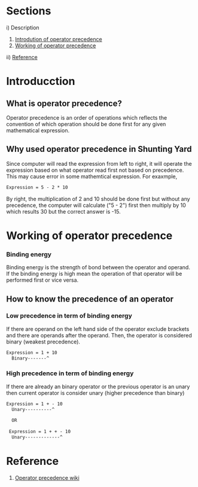 # Sections
i) Description
1. [Introdution of operator precedence](#IntrOfOpPre)
2. [Working of operator precedence](#WorkOfOpPre) 

ii) [Reference](#ref) 

# <a name="IntrOfOpPre"></a> Introducction
## What is operator precedence?
Operator precedence is an order of operations which reflects the convention of 
which operation should be done first for any given mathematical expression.

## Why used operator precedence in Shunting Yard
Since computer will read the expression from left to right, it will operate the
expression based on what operator read first not based on precedence. This may
cause error in some mathemtical expression. For exaxmple,
```md
Expression = 5 - 2 * 10
```
By right, the multiplication of 2 and 10 should be done first but without any
precedence, the computer will calculate ("5 - 2") first then multiply by 10
which results 30 but the correct answer is -15.

# <a name="WorkOfOpPre"></a> Working of operator precedence
### Binding energy
Binding energy is the strength of bond between the operator and operand. If the
binding energy is high mean the operation of that operator will be performed first
or vice versa.

## How to know the precedence of an operator
### Low precedence in term of binding energy
If there are operand on the left hand side of the operator exclude brackets and
there are operands after the operand. Then, the operator is considered binary
(weakest precedence).
```md
Expression = 1 + 10
  Binary-------^
```

### High precedence in term of binding energy
If there are already an binary operator or the previous operator is an unary then 
current operator is consider unary (higher precedence than binary) 
```md
Expression = 1 + - 10
  Unary----------^
  
  OR
  
 Expression = 1 + + - 10
  Unary-------------^ 
```

# <a name="ref"></a> Reference
1. [Operator precedence wiki](https://en.wikipedia.org/wiki/Order_of_operations)
